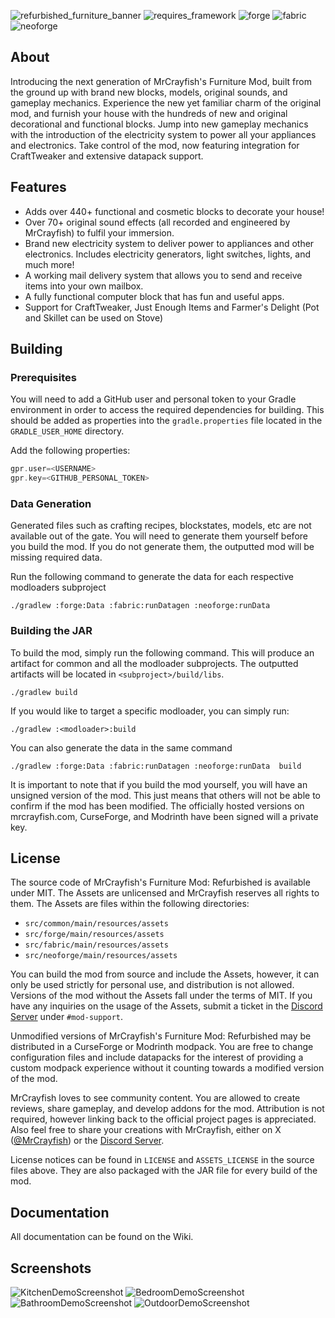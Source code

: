 ![refurbished_furniture_banner](https://github.com/MrCrayfish/MrCrayfishFurnitureMod-Refurbished/assets/4958241/cb5e85cd-ee66-49d5-89aa-8f145e79b7f3)
![requires_framework](https://github.com/MrCrayfish/MrCrayfishFurnitureMod-Refurbished/assets/4958241/980cc39e-8a23-4aa1-a15d-5fc16a1fc3e4) ![forge](https://github.com/MrCrayfish/MrCrayfishFurnitureMod-Refurbished/assets/4958241/3068bff9-49f0-4dfc-9348-0d3aa1543444) ![fabric](https://github.com/MrCrayfish/MrCrayfishFurnitureMod-Refurbished/assets/4958241/27591fbc-b53a-4149-842d-967d25a63ec0) ![neoforge](https://github.com/MrCrayfish/MrCrayfishFurnitureMod-Refurbished/assets/4958241/a1a576e9-9240-4794-a407-a5d4783a8a7a)

## About
Introducing the next generation of MrCrayfish's Furniture Mod, built from the ground up with brand new blocks, models, original sounds, and gameplay mechanics. Experience the new yet familiar charm of the original mod, and furnish your house with the hundreds of new and original decorational and functional blocks. Jump into new gameplay mechanics with the introduction of the electricity system to power all your appliances and electronics. Take control of the mod, now featuring integration for CraftTweaker and extensive datapack support.

## Features
- Adds over 440+ functional and cosmetic blocks to decorate your house!
- Over 70+ original sound effects (all recorded and engineered by MrCrayfish) to fulfil your immersion.
- Brand new electricity system to deliver power to appliances and other electronics. Includes electricity generators, light switches, lights, and much more!
- A working mail delivery system that allows you to send and receive items into your own mailbox.
- A fully functional computer block that has fun and useful apps.
- Support for CraftTweaker, Just Enough Items and Farmer's Delight (Pot and Skillet can be used on Stove)

## Building
### Prerequisites
You will need to add a GitHub user and personal token to your Gradle environment in order to access the required dependencies for building.
This should be added as properties into the `gradle.properties` file located in the `GRADLE_USER_HOME` directory.

Add the following properties:
```gradle
gpr.user=<USERNAME>
gpr.key=<GITHUB_PERSONAL_TOKEN>
```
### Data Generation
Generated files such as crafting recipes, blockstates, models, etc are not available out of the gate. You will need to generate them yourself before you build the mod. If you do not generate them, the outputted mod will be missing required data.

Run the following command to generate the data for each respective modloaders subproject
```
./gradlew :forge:Data :fabric:runDatagen :neoforge:runData 
```
### Building the JAR
To build the mod, simply run the following command. This will produce an artifact for common and all the modloader subprojects. The outputted artifacts will be located in `<subproject>/build/libs`.
```
./gradlew build
```
If you would like to target a specific modloader, you can simply run:
```
./gradlew :<modloader>:build
```
You can also generate the data in the same command
```
./gradlew :forge:Data :fabric:runDatagen :neoforge:runData  build
```
It is important to note that if you build the mod yourself, you will have an unsigned version of the mod. This just means that others will not be able to confirm if the mod has been modified. The officially hosted versions on mrcrayfish.com, CurseForge, and Modrinth have been signed will a private key.
## License
The source code of MrCrayfish's Furniture Mod: Refurbished is available under MIT. The Assets are unlicensed and MrCrayfish reserves all rights to them. The Assets are files within the following directories: 
- `src/common/main/resources/assets`
- `src/forge/main/resources/assets` 
- `src/fabric/main/resources/assets`
- `src/neoforge/main/resources/assets`

You can build the mod from source and include the Assets, however, it can only be used strictly for personal use, and distribution is not allowed. Versions of the mod without the Assets fall under the terms of MIT. If you have any inquiries on the usage of the Assets, submit a ticket in the [Discord Server](https://discord.gg/mrcrayfish) under `#mod-support`.

Unmodified versions of MrCrayfish's Furniture Mod: Refurbished may be distributed in a CurseForge or Modrinth modpack. You are free to change configuration files and include datapacks for the interest of providing a custom modpack experience without it counting towards a modified version of the mod.

MrCrayfish loves to see community content. You are allowed to create reviews, share gameplay, and develop addons for the mod. Attribution is not required, however linking back to the official project pages is appreciated. Also feel free to share your creations with MrCrayfish, either on X ([@MrCrayfish](https://twitter.com/MrCrayfish)) or the [Discord Server](https://discord.gg/mrcrayfish).

License notices can be found in `LICENSE` and `ASSETS_LICENSE` in the source files above. They are also packaged with the JAR file for every build of the mod.

## Documentation
All documentation can be found on the Wiki.
## Screenshots
![KitchenDemoScreenshot](https://github.com/MrCrayfish/MrCrayfishFurnitureMod-Refurbished/assets/4958241/0ef363f0-dfea-4a5b-a02b-a461774f067a)
![BedroomDemoScreenshot](https://github.com/MrCrayfish/MrCrayfishFurnitureMod-Refurbished/assets/4958241/fc63e172-75a0-4025-99ca-8e7b85cde22a)
![BathroomDemoScreenshot](https://github.com/MrCrayfish/MrCrayfishFurnitureMod-Refurbished/assets/4958241/310c4700-ef91-4bf9-b946-d5eabf8445f5)
![OutdoorDemoScreenshot](https://github.com/MrCrayfish/MrCrayfishFurnitureMod-Refurbished/assets/4958241/00d42847-b373-46bb-8555-a270bbb7a079)
